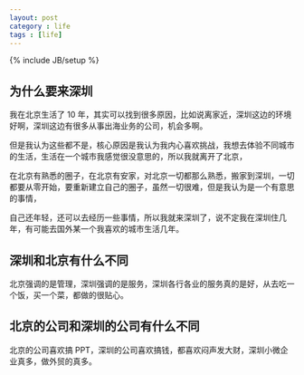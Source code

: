 ```yaml
---
layout: post
category : life
tags : [life]
---
```

{% include JB/setup %}


## 为什么要来深圳

我在北京生活了 10 年，其实可以找到很多原因，比如说离家近，深圳这边的环境好啊，深圳这边有很多从事出海业务的公司，机会多啊。

但是我认为这些都不是，核心原因是我认为我内心喜欢挑战，我想去体验不同城市的生活，生活在一个城市我感觉很没意思的，所以我就离开了北京，

在北京有熟悉的圈子，在北京有安家，对北京一切都那么熟悉，搬家到深圳，一切都要从零开始，要重新建立自己的圈子，虽然一切很难，但是我认为是一个有意思的事情，

自己还年轻，还可以去经历一些事情，所以我就来深圳了，说不定我在深圳住几年，有可能去国外某一个我喜欢的城市生活几年。


## 深圳和北京有什么不同

北京强调的是管理，深圳强调的是服务，深圳各行各业的服务真的是好，从去吃一个饭，买一个菜，都做的很贴心。

## 北京的公司和深圳的公司有什么不同

北京的公司喜欢搞 PPT，深圳的公司喜欢搞钱，都喜欢闷声发大财，深圳小微企业真多，做外贸的真多。


